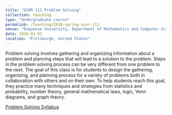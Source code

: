 ```yaml
---
title: "UCOR 111 Problem Solving"
collection: teaching
type: "Undergraduate course"
permalink: /teaching/2018-spring-ucor-111
venue: "Duquense University, Department of Mathematics and Computer Science"
date: 2018-01-01
location: "Pittsburgh, United States"
---
```


Problem solving involves gathering and organizing information about a problem and planning steps that will lead to a solution to the problem. Steps in the problem solving process can be very different from one problem to the next. The goal of this class is for students to design the gathering, organizing, and planning process for a variety of problems both in collaboration with others and on their own. To help students reach this goal, they practice many techniques and strategies from statistics and probability, number theory, general mathematical laws, logic, Venn diagrams, and graph theory. <br/>

<a href="https://lisaover.github.io/files/syllabus_ProbSolv_Spr2018.pdf" target="">Problem Solving Syllabus</a>
